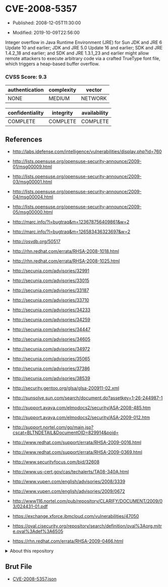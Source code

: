 # CVE-2008-5357

- Published: 2008-12-05T11:30:00

- Modified: 2019-10-09T22:56:00

Integer overflow in Java Runtime Environment (JRE) for Sun JDK and JRE 6 Update 10 and earlier; JDK and JRE 5.0 Update 16 and earlier; SDK and JRE 1.4.2_18 and earlier; and SDK and JRE 1.3.1_23 and earlier might allow remote attackers to execute arbitrary code via a crafted TrueType font file, which triggers a heap-based buffer overflow.

### CVSS Score: **9.3**

| authentication | complexity | vector |
| --- | --- | --- |
| NONE | MEDIUM | NETWORK |

| confidentiality | integrity | availability |
| --- | --- | --- |
| COMPLETE | COMPLETE | COMPLETE |

## References

* http://labs.idefense.com/intelligence/vulnerabilities/display.php?id=760

* http://lists.opensuse.org/opensuse-security-announce/2009-01/msg00009.html

* http://lists.opensuse.org/opensuse-security-announce/2009-03/msg00001.html

* http://lists.opensuse.org/opensuse-security-announce/2009-04/msg00004.html

* http://lists.opensuse.org/opensuse-security-announce/2009-05/msg00000.html

* http://marc.info/?l=bugtraq&m=123678756409861&w=2

* http://marc.info/?l=bugtraq&m=126583436323697&w=2

* http://osvdb.org/50517

* http://rhn.redhat.com/errata/RHSA-2008-1018.html

* http://rhn.redhat.com/errata/RHSA-2008-1025.html

* http://secunia.com/advisories/32991

* http://secunia.com/advisories/33015

* http://secunia.com/advisories/33187

* http://secunia.com/advisories/33710

* http://secunia.com/advisories/34233

* http://secunia.com/advisories/34259

* http://secunia.com/advisories/34447

* http://secunia.com/advisories/34605

* http://secunia.com/advisories/34972

* http://secunia.com/advisories/35065

* http://secunia.com/advisories/37386

* http://secunia.com/advisories/38539

* http://security.gentoo.org/glsa/glsa-200911-02.xml

* http://sunsolve.sun.com/search/document.do?assetkey=1-26-244987-1

* http://support.avaya.com/elmodocs2/security/ASA-2008-485.htm

* http://support.avaya.com/elmodocs2/security/ASA-2009-012.htm

* http://support.nortel.com/go/main.jsp?cscat=BLTNDETAIL&DocumentOID=829914&poid=

* http://www.redhat.com/support/errata/RHSA-2009-0016.html

* http://www.redhat.com/support/errata/RHSA-2009-0369.html

* http://www.securityfocus.com/bid/32608

* http://www.us-cert.gov/cas/techalerts/TA08-340A.html

* http://www.vupen.com/english/advisories/2008/3339

* http://www.vupen.com/english/advisories/2009/0672

* http://www116.nortel.com/pub/repository/CLARIFY/DOCUMENT/2009/03/024431-01.pdf

* https://exchange.xforce.ibmcloud.com/vulnerabilities/47050

* https://oval.cisecurity.org/repository/search/definition/oval%3Aorg.mitre.oval%3Adef%3A6505

* https://rhn.redhat.com/errata/RHSA-2009-0466.html

<details>
<summary>About this repository</summary> 

  This repository is part of the project [Live Hack CVE](https://github.com/Live-Hack-CVE). Main website can be found [www.live-hack.org](https://www.live-hack.org) 
  
  Made by [Sn0wAlice](https://github.com/Sn0wAlice) for the people that care about security and need to have a feed of the latest CVEs. Hope you enjoy it, don't forget to star the repo and follow me on [Twitter](https://twitter.com/Sn0wAlice) and [Github](https://github.com/Sn0wAlice). And that is my [personnal website](https://www.alice-snow.me/)

  - [Home Page](https://github.com/Live-Hack-CVE)
  - [Framework](https://github.com/Live-Hack-CVE/cve-framework)
  - [CVE database](https://github.com/Live-Hack-CVE/full_database)
  - [Changelog](https://github.com/Live-Hack-CVE/Changelog)
</details>

## Brut File

* [CVE-2008-5357.json](https://raw.githubusercontent.com/Live-Hack-CVE/full_database/main/cves/2008/CVE-2008-5357.json)

